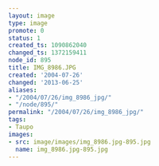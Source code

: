 ```yaml
---
layout: image
type: image
promote: 0
status: 1
created_ts: 1090862040
changed_ts: 1372159411
node_id: 895
title: IMG_8986.JPG
created: '2004-07-26'
changed: '2013-06-25'
aliases:
- "/2004/07/26/img_8986_jpg/"
- "/node/895/"
permalink: "/2004/07/26/img_8986_jpg/"
tags:
- Taupo
images:
- src: image/images/img_8986.jpg-895.jpg
  name: img_8986.jpg-895.jpg
---
```


